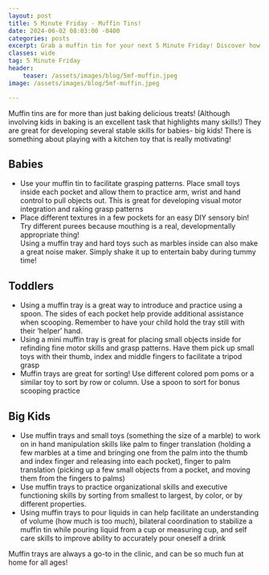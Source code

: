 ```yaml
---
layout: post
title: 5 Minute Friday - Muffin Tins!
date: 2024-06-02 08:03:00 -0400
categories: posts
excerpt: Grab a muffin tin for your next 5 Minute Friday! Discover how this kitchen staple can boost grasping, scooping, sorting, and even executive functioning skills in babies, toddlers, and big kids.
classes: wide
tag: 5 Minute Friday
header:
    teaser: /assets/images/blog/5mf-muffin.jpeg
image: /assets/images/blog/5mf-muffin.jpeg

---
```



Muffin tins are for more than just baking delicious treats!  (Although involving kids in baking is an excellent task that highlights many skills!)  They are great for developing several stable skills for babies- big kids!  There is something about playing with a kitchen toy that is really motivating!

## Babies
- Use your muffin tin to facilitate grasping patterns.  Place small toys inside each pocket and allow them to practice arm, wrist and hand control to pull objects out. This is great for developing visual motor integration and raking grasp patterns
- Place different textures in a few pockets for an easy DIY sensory bin!  Try different purees because mouthing is a real, developmentally appropriate thing!  
Using a muffin tray and hard toys such as marbles inside can also make a great noise maker.  Simply shake it up to entertain baby during tummy time!

## Toddlers
- Using a muffin tray is a great way to introduce and practice using a spoon.  The sides of each pocket help provide additional assistance when scooping.  Remember to have your child hold the tray still with their ‘helper’ hand.
- Using a mini muffin tray is great for placing small objects inside for refinding fine motor skills and grasp patterns.  Have them pick up small toys with their thumb, index and middle fingers to facilitate a tripod grasp
- Muffin trays are great for sorting! Use different colored pom poms or a similar toy to sort by row or column.  Use a spoon to sort for bonus scooping practice

## Big Kids
- Use muffin trays and small toys (something the size of a marble) to work on in hand manipulation skills like palm to finger translation (holding a few marbles at a time and bringing one from the palm into the thumb and index finger and releasing into each pocket), finger to palm translation (picking up a few small objects from a pocket, and moving them from the fingers to palms)
- Use muffin trays to practice organizational skills and executive functioning skills by sorting from smallest to largest, by color, or by different properties.
- Using muffin trays to pour liquids in can help facilitate an understanding of volume (how much is too much), bilateral coordination to stabilize a muffin tin while pouring liquid from a cup or measuring cup, and self care skills to improve ability to accurately pour oneself a drink

Muffin trays are always a go-to in the clinic, and can be so much fun at home for all ages!

